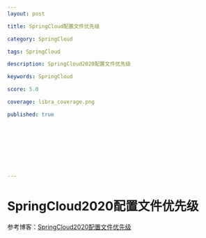 ```yaml
---
layout: post

title: SpringCloud配置文件优先级 

category: SpringCloud

tags: SpringCloud

description: SpringCloud2020配置文件优先级 

keywords: SpringCloud

score: 5.0

coverage: libra_coverage.png

published: true









---
```


# SpringCloud2020配置文件优先级

 参考博客：[SpringCloud2020配置文件优先级](https://blog.csdn.net/a770794164/article/details/123660346)

